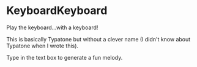 # KeyboardKeyboard

Play the keyboard...with a keyboard!

This is basically Typatone but without a clever name (I didn't know about Typatone when I wrote this).

Type in the text box to generate a fun melody.
